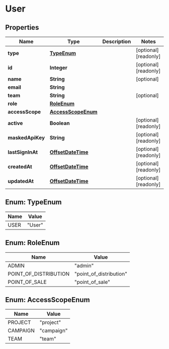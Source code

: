 

# User

## Properties

Name | Type | Description | Notes
------------ | ------------- | ------------- | -------------
**type** | [**TypeEnum**](#TypeEnum) |  |  [optional] [readonly]
**id** | **Integer** |  |  [optional] [readonly]
**name** | **String** |  |  [optional]
**email** | **String** |  | 
**team** | **String** |  |  [optional]
**role** | [**RoleEnum**](#RoleEnum) |  | 
**accessScope** | [**AccessScopeEnum**](#AccessScopeEnum) |  | 
**active** | **Boolean** |  |  [optional] [readonly]
**maskedApiKey** | **String** |  |  [optional] [readonly]
**lastSignInAt** | [**OffsetDateTime**](OffsetDateTime.md) |  |  [optional] [readonly]
**createdAt** | [**OffsetDateTime**](OffsetDateTime.md) |  |  [optional] [readonly]
**updatedAt** | [**OffsetDateTime**](OffsetDateTime.md) |  |  [optional] [readonly]



## Enum: TypeEnum

Name | Value
---- | -----
USER | &quot;User&quot;



## Enum: RoleEnum

Name | Value
---- | -----
ADMIN | &quot;admin&quot;
POINT_OF_DISTRIBUTION | &quot;point_of_distribution&quot;
POINT_OF_SALE | &quot;point_of_sale&quot;



## Enum: AccessScopeEnum

Name | Value
---- | -----
PROJECT | &quot;project&quot;
CAMPAIGN | &quot;campaign&quot;
TEAM | &quot;team&quot;



